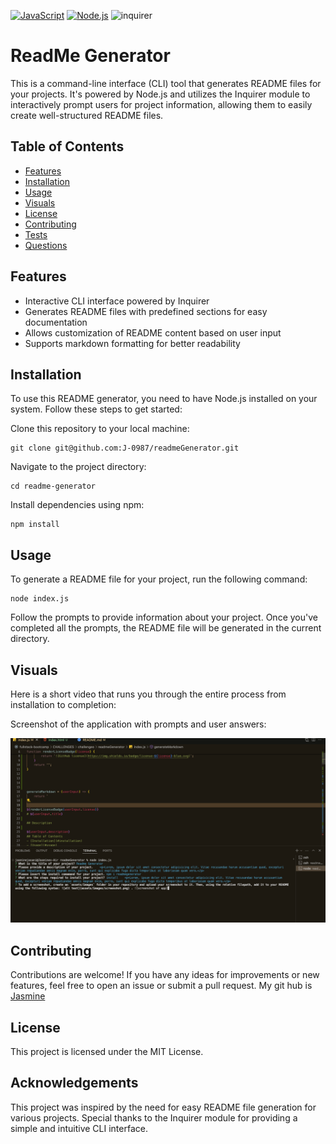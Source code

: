 

[![JavaScript](https://img.shields.io/badge/-JavaScript-yellow)](https://www.javascript.com/)
[![Node.js](https://img.shields.io/badge/-Node.js-green)](https://nodejs.org/)
![inquirer](https://img.shields.io/badge/-inquirer-red)

# ReadMe Generator

This is a command-line interface (CLI) tool that generates README files for your projects. It's powered by Node.js and utilizes the Inquirer module to interactively prompt users for project information, allowing them to easily create well-structured README files.


## Table of Contents
- [Features](#features)
- [Installation](#installation)
- [Usage](#usage)
- [Visuals](#visuals)
- [License](#license)
- [Contributing](#contributing)
- [Tests](#tests)
- [Questions](#questions)



## Features

- Interactive CLI interface powered by Inquirer
- Generates README files with predefined sections for easy documentation
- Allows customization of README content based on user input
- Supports markdown formatting for better readability

## Installation
To use this README generator, you need to have Node.js installed on your system. Follow these steps to get started:

Clone this repository to your local machine:


    git clone git@github.com:J-0987/readmeGenerator.git

Navigate to the project directory:


    cd readme-generator


Install dependencies using npm:


    npm install

## Usage


To generate a README file for your project, run the following command:


    node index.js

Follow the prompts to provide information about your project. Once you've completed all the prompts, the README file will be generated in the current directory.

## Visuals

Here is a short video that runs you through the entire process from installation to completion:


Screenshot of the application with prompts and user answers:

![screenshot of cli](./images/image1.png)


## Contributing

Contributions are welcome! If you have any ideas for improvements or new features, feel free to open an issue or submit a pull request.
My git hub is [Jasmine](https://www.markdownguide.org/basic-syntax/)

## License

This project is licensed under the MIT License.

## Acknowledgements


This project was inspired by the need for easy README file generation for various projects.
Special thanks to the Inquirer module for providing a simple and intuitive CLI interface.
